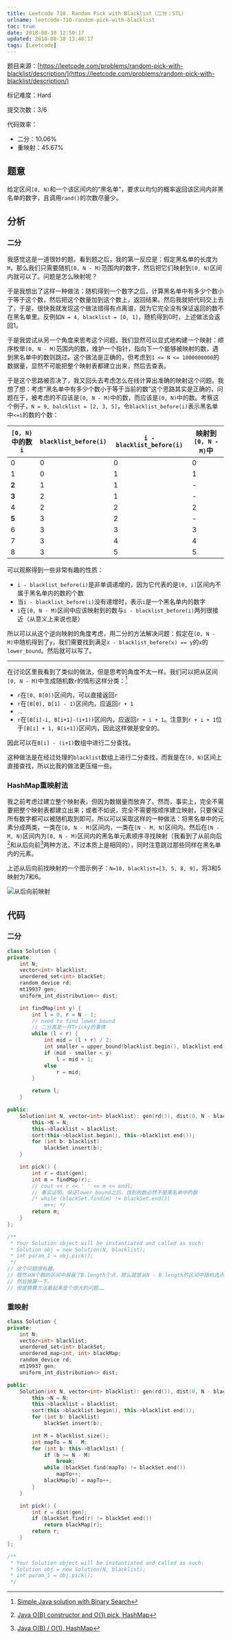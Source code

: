 ```yaml
---
title: Leetcode 710. Random Pick with Blacklist（二分；STL）
urlname: leetcode-710-random-pick-with-blacklist
toc: true
date: 2018-08-30 12:50:17
updated: 2018-08-30 13:48:17
tags: [Leetcode]
---
```


题目来源：[https://leetcode.com/problems/random-pick-with-blacklist/description/](https://leetcode.com/problems/random-pick-with-blacklist/description/)

标记难度：Hard

提交次数：3/6

代码效率：

* 二分：10.06%
* 重映射：45.67%

## 题意

给定区间`[0, N)`和一个该区间内的“黑名单”，要求以均匀的概率返回该区间内非黑名单的数字，且调用`rand()`的次数尽量少。

## 分析

### 二分

我感觉这是一道很妙的题。看到题之后，我的第一反应是：假定黑名单的长度为`M`，那么我们只需要随机`[0, N - M)`范围内的数字，然后把它们映射到`[0, N)`区间内就可以了。问题是怎么映射呢？

于是我想出了这样一种做法：随机得到一个数字之后，计算黑名单中有多少个数小于等于这个数，然后把这个数量加到这个数上，返回结果。然后我就把代码交上去了，于是，很快我就发现这个做法错得有点离谱，因为它完全没有保证返回的数不在黑名单里。反例如`N = 4, blacklist = [0, 1]`，随机得到0时，上述做法会返回1。

于是我尝试从另一个角度来思考这个问题。我们显然可以显式地构建一个映射：顺序枚举`[0, N - M)`范围内的数，维护一个指针，指向下一个能够被映射的数，遇到黑名单中的数则跳过。这个做法是正确的，但考虑到`1 <= N <= 1000000000`的数据量，显然不可能把整个映射表都建立出来，然后去查表。

于是这个思路被否决了，我又回头去考虑怎么在线计算出准确的映射这个问题。我想了想：考虑“黑名单中有多少个数小于等于当前的数”这个思路其实是正确的，问题在于，被考虑的不应该是`[0, N - M)`中的数，而应该是`[0, N)`中的数。考察这个例子，`N = 9, balcklist = [2, 3, 5]`，令`blacklist_before(i)`表示黑名单中`<=i`的数的个数：

| `[0, N)`中的数`i` | `blacklist_before(i)` | `i - blacklist_before(i)` | 映射到`[0, N - M)`中 |
| ---- | ---- | ---- | ---- |
| 0     | 0 | 0 | 0 |
| 1     | 0 | 1 | 1 |
| **2** | 1 | 1 | - |
| **3** | 2 | 1 | - |
| 4     | 2 | 2 | 2 |
| **5** | 3 | 2 | - |
| 6     | 3 | 3 | 3 |
| 7     | 3 | 4 | 4 |
| 8     | 3 | 5 | 5 |

可以观察得到一些非常有趣的性质：

* `i - blacklist_before(i)`是非单调递增的，因为它代表的是`[0, i]`区间内不属于黑名单内的数的个数
* 当`i - blacklist_before(i)`没有递增时，表示`i`是一个黑名单内的数字
* `i`在`[0, N - M)`区间中应该映射到的数与`i - blacklist_before(i)`两列很接近（从意义上来说也是）

所以可以从这个逆向映射的角度考虑，用二分的方法解决问题：假定在`[0, N - M)`中随机得到了`y`，我们需要找到满足`x - blacklist_before(x) == y`的`x`的`lower_bound`。然后就可以写了。

---

在讨论区里我看到了类似的做法，但是思考的角度不太一样。我们可以把从区间`[0, N - M)`中生成随机数`r`的情形这样分类：[^binary]

* `r`在`[0, B[0])`区间内，可以直接返回`r`
* `r`在`[B[0], B[1] - 1)`区间内，应返回`r + 1`
* ...
* `r`在`[B[i]-i, B[i+1]-(i+1))`区间内，应返回`r + i + 1`。注意到`r + i + 1`位于`[B[i] + 1, B[i+1])`区间内，因此这样做是安全的。

因此可以在`B[i] - (i+1)`数组中进行二分查找。

这种做法是在经过处理的`blacklist`数组上进行二分查找，而我是在`[0, N)`区间上直接查找，所以比我的做法更压缩一些。

[^binary]: [Simple Java solution with Binary Search](https://leetcode.com/problems/random-pick-with-blacklist/discuss/146545/Simple-Java-solution-with-Binary-Search)

### HashMap重映射法

我之前考虑过建立整个映射表，但因为数据量而放弃了。然而，事实上，完全不需要把整个映射表都建立出来；或者不如说，完全不需要按顺序建立映射，只要保证所有数字都可以被随机取到即可。所以可以采取这样的一种做法：将黑名单中的元素分成两类，一类在`[0, N - M)`区间内，一类在`[N - M, N)`区间内。然后在`[N - M, N)`区间内为`[0, N - M)`区间内的黑名单元素顺序寻找映射（我看到了从前向后[^fronttoend]和从后向前[^endtofront]两种方法，不过本质上是相同的），同时注意跳过那些同样在黑名单内的元素。

[^fronttoend]: [Java O(B) constructor and O(1) pick, HashMap](https://leetcode.com/problems/random-pick-with-blacklist/discuss/144474/Java-O%28B%29-constructor-and-O%281%29-pick-HashMap)

[^endtofront]: [Java O(B) / O(1), HashMap](https://leetcode.com/problems/random-pick-with-blacklist/discuss/144624/Java-O%28B%29-O%281%29-HashMap)

上述从后向前找映射的一个图示例子：`N=10, blacklist=[3, 5, 8, 9]`，将3和5映射为7和6。

![从后向前映射](remapping.png)

## 代码

### 二分

```cpp
class Solution {
private:
    int N;
    vector<int> blacklist;
    unordered_set<int> blackSet;
    random_device rd;
    mt19937 gen;
    uniform_int_distribution<> dist;

    int findMap(int y) {
        int l = 0, r = N - 1;
        // need to find lower_bound
        // 二分真是一件Tricky的事情
        while (l < r) {
            int mid = (l + r) / 2;
            int smaller = upper_bound(blacklist.begin(), blacklist.end(), mid) - blacklist.begin();
            if (mid - smaller < y)
                l = mid + 1;
            else
                r = mid;
        }

        return l;
    }

public:
    Solution(int N, vector<int> blacklist): gen(rd()), dist(0, N - blacklist.size() - 1) {
        this->N = N;
        this->blacklist = blacklist;
        sort(this->blacklist.begin(), this->blacklist.end());
        for (int b: blacklist)
            blackSet.insert(b);
    }

    int pick() {
        int r = dist(gen);
        int m = findMap(r);
        // cout << r << ' ' << m << endl;
        // 事实证明，保证lower_bound之后，找到的数必然不是黑名单中的数
        /* while (blackSet.find(m) != blackSet.end())
            m++; */
        return m;
    }
};

/**
 * Your Solution object will be instantiated and called as such:
 * Solution obj = new Solution(N, blacklist);
 * int param_1 = obj.pick();
 */
// 这个问题很有趣。
// 既然从N个数的区间中屏蔽了B.length个点，那么就是从N - B.length的区间中随机选点
// 然后换算一下。
// 但是换算方法看起来是个很大的问题……
```

### 重映射

```cpp
class Solution {
private:
    int N;
    vector<int> blacklist;
    unordered_set<int> blackSet;
    unordered_map<int, int> blackMap;
    random_device rd;
    mt19937 gen;
    uniform_int_distribution<> dist;

public:
    Solution(int N, vector<int> blacklist): gen(rd()), dist(0, N - blacklist.size() - 1) {
        this->N = N;
        this->blacklist = blacklist;
        sort(this->blacklist.begin(), this->blacklist.end());
        for (int b: blacklist)
            blackSet.insert(b);

        int M = blacklist.size();
        int mapTo = N - M;
        for (int b: this->blacklist) {
            if (b >= N - M)
                break;
            while (blackSet.find(mapTo) != blackSet.end())
                mapTo++;
            blackMap[b] = mapTo++;
        }
    }

    int pick() {
        int r = dist(gen);
        if (blackSet.find(r) != blackSet.end())
            return blackMap[r];
        return r;
    }
};

/**
 * Your Solution object will be instantiated and called as such:
 * Solution obj = new Solution(N, blacklist);
 * int param_1 = obj.pick();
 */
```
